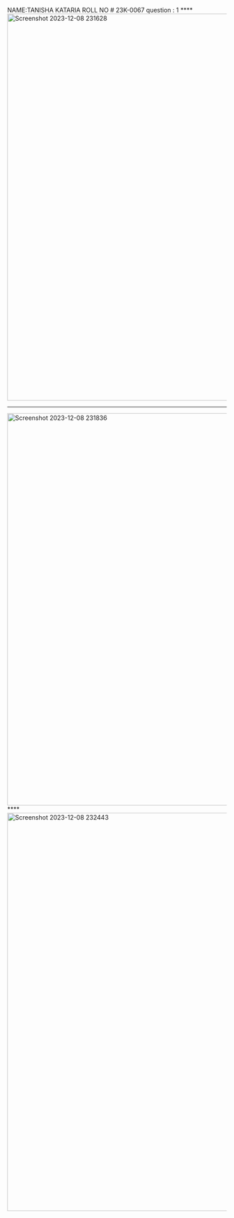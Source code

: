 NAME:TANISHA KATARIA
ROLL NO # 23K-0067
question : 1
****<img width="889" alt="Screenshot 2023-12-08 231628" src="https://github.com/tanishakataria/PfFall23/assets/142868660/c23b2241-9c1b-41ef-847d-6b3bcec8ee9b">
****
<img width="901" alt="Screenshot 2023-12-08 231836" src="https://github.com/tanishakataria/PfFall23/assets/142868660/efdb2c81-7e63-4b45-9e04-2d68a97fa4f1">
****
<img width="915" alt="Screenshot 2023-12-08 232443" src="https://github.com/tanishakataria/PfFall23/assets/142868660/5046ec74-9a27-401c-adc8-fb02ff21ed56">

